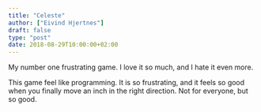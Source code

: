 ```yaml
---
title: "Celeste"
author: ["Eivind Hjertnes"]
draft: false
type: "post"
date: 2018-08-29T10:00:00+02:00
---
```


My number one frustrating game. I love it so much, and I hate it even
more.

This game feel like programming. It is so frustrating, and it feels so
good when you finally move an inch in the right direction. Not for
everyone, but so good.
